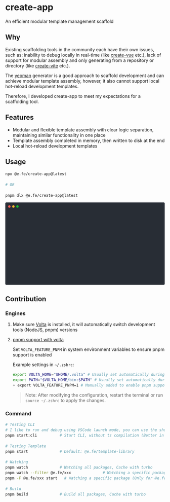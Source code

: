 # create-app

An efficient modular template management scaffold

## Why

Existing scaffolding tools in the community each have their own issues, such as: inability to debug locally in real-time (like [create-vue](https://github.com/vuejs/create-vue) etc.), lack of support for modular assembly and only generating from a repository or directory (like [create-vite](https://github.com/vitejs/vite/tree/main/packages/create-vite) etc.).

The [yeoman](https://yeoman.io/) generator is a good approach to scaffold development and can achieve modular template assembly, however, it also cannot support local hot-reload development templates.

Therefore, I developed create-app to meet my expectations for a scaffolding tool.

## Features

- Modular and flexible template assembly with clear logic separation, maintaining similar functionality in one place
- Template assembly completed in memory, then written to disk at the end
- Local hot-reload development templates

## Usage

```zsh
npx @e.fe/create-app@latest

# OR

pnpm dlx @e.fe/create-app@latest
```

![Usage](./usage.svg)

## Contribution

### Engines

1. Make sure [Volta](https://volta.sh/) is installed, it will automatically switch development tools (NodeJS, pnpm) versions

2. [pnpm support with volta](https://docs.volta.sh/advanced/pnpm)

   Set `VOLTA_FEATURE_PNPM` in system environment variables to ensure pnpm support is enabled

   Example settings in `~/.zshrc`:

   ```zsh
   export VOLTA_HOME="$HOME/.volta" # Usually set automatically during Volta installation
   export PATH="$VOLTA_HOME/bin:$PATH" # Usually set automatically during Volta installation
   + export VOLTA_FEATURE_PNPM=1 # Manually added to enable pnpm support
   ```

   > Note: After modifying the configuration, restart the terminal or run `source ~/.zshrc` to apply the changes.

### Command

```zsh
# Testing CLI
# I like to run and debug using VSCode launch mode, you can use the shortcut F5 to start quickly.
pnpm start:cli          # Start CLI, without ts compilation (Better in VSCode JavaScript Debug Terminal)

# Testing Template
pnpm start              # Default: @e.fe/template-library

# Watching
pnpm watch              # Watching all packages, Cache with turbo
pnpm watch --filter @e.fe/xxx              # Watching a specific package and its dependencies (by turbo)
pnpm -F @e.fe/xxx start   # Watching a specific package (Only for @e.fe/xxx)

# Build
pnpm build              # Build all packages, Cache with turbo
```
